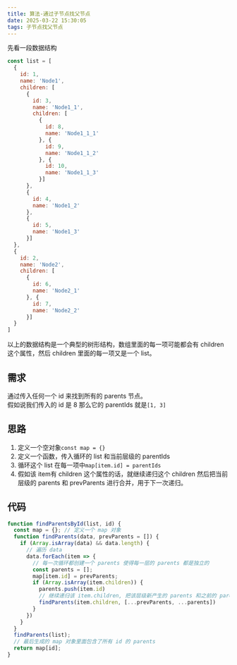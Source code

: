 ```yaml
---
title: 算法-通过子节点找父节点
date: 2025-03-22 15:30:05
tags: 子节点找父节点
---
```


先看一段数据结构
```javascript
const list = [
  {
    id: 1,
    name: 'Node1',
    children: [
      {
        id: 3,
        name: 'Node1_1',
        children: [
          {
            id: 8,
            name: 'Node1_1_1'
          }, {
            id: 9,
            name: 'Node1_1_2'
          }, {
            id: 10,
            name: 'Node1_1_3'
          }]
      },
      {
        id: 4,
        name: 'Node1_2'
      },
      {
        id: 5,
        name: 'Node1_3'
      }]
  },
  {
    id: 2,
    name: 'Node2',
    children: [
      {
        id: 6,
        name: 'Node2_1'
      }, {
        id: 7,
        name: 'Node2_2'
      }]
  }
]
```
以上的数据结构是一个典型的树形结构，数组里面的每一项可能都会有 children 这个属性，然后 children 里面的每一项又是一个 list。
## 需求
通过传入任何一个 id 来找到所有的 parents 节点。<br />假如说我们传入的 id 是 8 那么它的 parentIds 就是`[1, 3]`
## 思路

1. 定义一个空对象`const map = {}`
1. 定义一个函数，传入循环的 list 和当前层级的 parentIds
1. 循环这个 list 在每一项中`map[item.id] = parentIds`
1. 假如该 item有 children 这个属性的话，就继续递归这个 children 然后把当前层级的 parents 和 prevParents 进行合并，用于下一次递归。

## 代码
```javascript
function findParentsById(list, id) {
  const map = {}; // 定义一个 map 对象
  function findParents(data, prevParents = []) {
    if (Array.isArray(data) && data.length) {
      // 遍历 data
      data.forEach(item => {
        // 每一次循环都创建一个 parents 使得每一层的 parents 都是独立的
        const parents = [];
        map[item.id] = prevParents;
        if (Array.isArray(item.children)) {
          parents.push(item.id)
          // 继续递归该 item.children, 把该层级新产生的 parents 和之前的 parents 进行合并，传给下一次递归调用
          findParents(item.children, [...prevParents, ...parents])
        }
      })
    }
  }
  findParents(list);
  // 最后生成的 map 对象里面包含了所有 id 的 parents
  return map[id];
}
```


